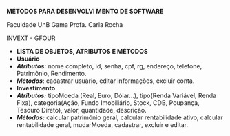 **MÉTODOS  PARA  DESENVOLVI MENTO  DE  SOFTWARE**

Faculdade UnB Gama Profa. Carla Rocha

INVEXT - GFOUR

- **LISTA DE OBJETOS, ATRIBUTOS E MÉTODOS**
- **Usuário**
- ***Atributos:*** nome completo, id, senha, cpf, rg, endereço, telefone, Patrimônio, Rendimento.
- ***Métodos***: cadastrar usuário, editar informações, excluir conta.
- **Investimento**
- ***Atributos:*** tipoMoeda (Real, Euro, Dólar...), tipo(Renda Variável, Renda Fixa), categoria(Ação, Fundo Imobiliário, Stock, CDB, Poupança, Tesouro Direto), valor, quantidade, descrição.
- ***Métodos:*** calcular patrimônio geral, calcular rentabilidade ativo, calcular rentabilidade geral, mudarMoeda, cadastrar, excluir e editar.
